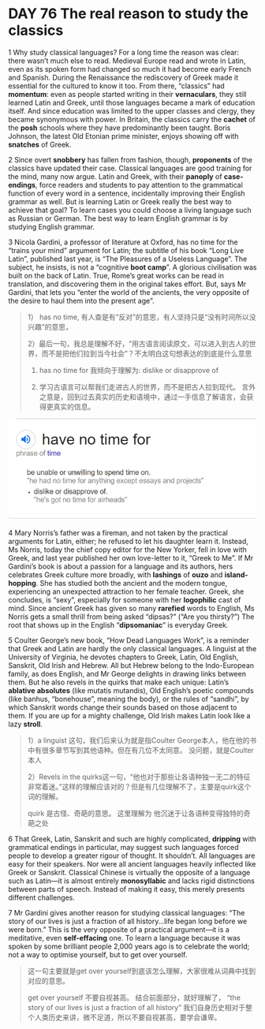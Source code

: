 # DAY 76 The real reason to study the classics
1 Why study classical languages? For a long time the reason was clear: there wasn’t much else to read. Medieval Europe read and wrote in Latin, even as its spoken form had changed so much it had become early French and Spanish. During the Renaissance the rediscovery of Greek made it essential for the cultured to know it too. From there, “classics” had **momentum**: even as people started writing in their **vernaculars**, they still learned Latin and Greek, until those languages became a mark of education itself. And since education was limited to the upper classes and clergy, they became synonymous with power. In Britain, the classics carry the **cachet** of the **posh** schools where they have predominantly been taught. Boris Johnson, the latest Old Etonian prime minister, enjoys showing off with **snatches** of Greek.

2 Since overt **snobbery** has fallen from fashion, though, **proponents** of the classics have updated their case. Classical languages are good training for the mind, many now argue. Latin and Greek, with their **panoply** of **case-endings**, force readers and students to pay attention to the grammatical function of every word in a sentence, incidentally improving their English grammar as well. But is learning Latin or Greek really the best way to achieve that goal? To learn cases you could choose a living language such as Russian or German. The best way to learn English grammar is by studying English grammar.

3 Nicola Gardini, a professor of literature at Oxford, has no time for the “trains your mind” argument for Latin; the subtitle of his book “Long Live Latin”, published last year, is “The Pleasures of a Useless Language”. The subject, he insists, is not a “cognitive **boot camp**”. A glorious civilisation was built on the back of Latin. True, Rome’s great works can be read in translation, and discovering them in the original takes effort. But, says Mr Gardini, that lets you “enter the world of the ancients, the very opposite of the desire to haul them into the present age”.

> 1） has no time, 有人查是有“反对”的意思，有人坚持只是“没有时间所以没兴趣”的意思，
>
> 2）最后一句，我总是理解不好，“用古语言阅读原文，可以进入到古人的世界，而不是把他们拉到当今社会”？不太明白这句想表达的到底是什么意思
>
> 1) has no time for 我倾向于理解为: dislike or disapprove of
>
> 2) 学习古语言可以帮我们走进古人的世界，而不是把古人拉到现代。 言外之意是，回到过去真实的历史和语境中，通过一手信息了解语言，会获得更真实的信息。
>

![](./img/boxcnKJQX9eNVD2poGInnv10Seb.png)

4 Mary Norris’s father was a fireman, and not taken by the practical arguments for Latin, either; he refused to let his daughter learn it. Instead, Ms Norris, today the chief copy editor for the New Yorker, fell in love with Greek, and last year published her own love-letter to it, “Greek to Me”. If Mr Gardini’s book is about a passion for a language and its authors, hers celebrates Greek culture more broadly, with **lashings** of **ouzo** and **island-hopping**. She has studied both the ancient and the modern tongue, experiencing an unexpected attraction to her female teacher. Greek, she concludes, is “sexy”, especially for someone with her **logophilic** cast of mind. Since ancient Greek has given so many **rarefied** words to English, Ms Norris gets a small thrill from being asked “dipsas?” (“Are you thirsty?”) The root that shows up in the English “**dipsomaniac**” is everyday Greek.

5 Coulter George’s new book, “How Dead Languages Work”, is a reminder that Greek and Latin are hardly the only classical languages. A linguist at the University of Virginia, he devotes chapters to Greek, Latin, Old English, Sanskrit, Old Irish and Hebrew. All but Hebrew belong to the Indo-European family, as does English, and Mr George delights in drawing links between them. But he also revels in the quirks that make each unique: Latin’s **ablative** **absolutes** (like mutatis mutandis), Old English’s poetic compounds (like banhus, “bonehouse”, meaning the body), or the rules of “sandhi”, by which Sanskrit words change their sounds based on those adjacent to them. If you are up for a mighty challenge, Old Irish makes Latin look like a lazy **stroll**.

> 1）a linguist 这句，我们后来认为就是指Coulter George本人，他在他的书中有很多章节写到其他语种。但在有几位不太同意。 没问题，就是Coulter本人
>
> 2）Revels in the quirks这一句，“他也对于那些让各语种独一无二的特征非常着迷。”这样的理解应该对的？但是有几位理解不了，主要是quirk这个词的理解。
>
> quirk 是古怪、奇葩的意思。 这里理解为 他沉迷于让各语种变得独特的奇葩之处
>

6 That Greek, Latin, Sanskrit and such are highly complicated, **dripping** with grammatical endings in particular, may suggest such languages forced people to develop a greater rigour of thought. It shouldn’t. All languages are easy for their speakers. Nor were all ancient languages heavily inflected like Greek or Sanskrit. Classical Chinese is virtually the opposite of a language such as Latin—it is almost entirely **monosyllabic** and lacks rigid distinctions between parts of speech. Instead of making it easy, this merely presents different challenges.

7 Mr Gardini gives another reason for studying classical languages: “The story of our lives is just a fraction of all history…life began long before we were born.” This is the very opposite of a practical argument—it is a meditative, even **self-effacing** one. To learn a language because it was spoken by some brilliant people 2,000 years ago is to celebrate the world; not a way to optimise yourself, but to get over yourself.

> 这一句主要就是get over yourself到底该怎么理解，大家很难从词典中找到对应的意思。
>
> get over yourself 不要自视甚高。 结合前面部分，就好理解了， “the story of our lives is just a fraction of all history” 我们自身历史相对于整个人类历史来讲，微不足道，所以不要自视甚高，要学会谦卑。
>


